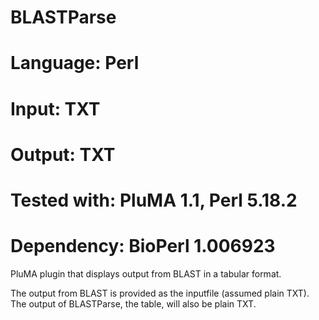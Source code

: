 # BLASTParse
# Language: Perl
# Input: TXT
# Output: TXT
# Tested with: PluMA 1.1,  Perl 5.18.2
# Dependency: BioPerl 1.006923

PluMA plugin that displays output from BLAST
in a tabular format.

The output from BLAST is provided as the inputfile (assumed plain TXT).
The output of BLASTParse, the table, will also be plain TXT.


